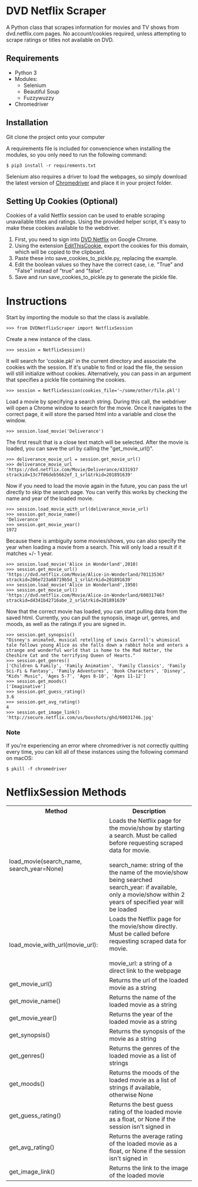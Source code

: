 # DVD Netflix Scraper
A Python class that scrapes information for movies and TV shows from dvd.netflix.com pages. No account/cookies required, unless attempting to scrape ratings or titles not available on DVD.

## Requirements
* Python 3
* Modules:
  * Selenium
  * Beautiful Soup
  * Fuzzywuzzy
* Chromedriver

## Installation

Git clone the project onto your computer 

A requirements file is included for convencience when installing the modules, 
so you only need to run the following command:

```$ pip3 install -r requirements.txt```

Selenium also requires a driver to load the webpages, so simply download the latest version of [Chromedriver](http://chromedriver.storage.googleapis.com/index.html) and place it in your project folder.

## Setting Up Cookies (Optional)

Cookies of a valid Netflix session can be used to enable scraping unavailable titles and ratings. Using the provided helper script, it's easy to make these cookies available to the webdriver.

1. First, you need to sign into [DVD Netflix](https://dvd.netflix.com/MemberHome) on Google Chrome.
2. Using the extension [EditThisCookie](https://chrome.google.com/webstore/detail/editthiscookie/fngmhnnpilhplaeedifhccceomclgfbg?hl=en), export the cookies for this domain, which will be copied to the clipboard.
3. Paste these into save_cookies_to_pickle.py, replacing the example.
4. Edit the boolean values so they have the correct case, i.e. "True" and "False" instead of "true" and "false".
5. Save and run save_cookies_to_pickle.py to generate the pickle file.

# Instructions

Start by importing the module so that the class is available.

```>>> from DVDNetflixScraper import NetflixSession```

Create a new instance of the class.

```>>> session = NetflixSession()```

It will search for 'cookie.pkl' in the current directory and associate the cookies with the session.  If it's unable to find or load the file, the session will still initialize without cookies.  Alternatively, you can pass in an argument that specifies a pickle file containing the cookies.

```>>> session = NetflixSession(cookies_file='~/some/other/file.pkl')```

Load a movie by specifying a search string.  During this call, the webdriver will open a Chrome window to search for the movie.  Once it navigates to the correct page, it will store the parsed html into a variable and close the window.

```>>> session.load_movie('Deliverance')```

The first result that is a close text match will be selected.  After the movie is loaded, you can save the url by calling the "get_movie_url()".

```
>>> deliverance_movie_url = session.get_movie_url()
>>> deliverance_movie_url
'https://dvd.netflix.com/Movie/Deliverance/433193?strackid=13c7f06deb5662ef_1_srl&trkid=201891639'
```

Now if you need to load the movie again in the future, you can pass the url directly to skip the search page.  You can verify this works by checking the name and year of the loaded movie.

```
>>> session.load_movie_with_url(deliverance_movie_url)
>>> session.get_movie_name()
'Deliverance'
>>> session.get_movie_year()
1972
```

Because there is ambiguity some movies/shows, you can also specify the year when loading a movie from a search.  This will only load a result if it matches +/- 1 year.

```
>>> session.load_movie('Alice in Wonderland',2010)
>>> session.get_movie_url()
'https://dvd.netflix.com/Movie/Alice-in-Wonderland/70113536?strackid=206e723a68719b5d_1_srl&trkid=201891639'
>>> session.load_movie('Alice in Wonderland',1950)
>>> session.get_movie_url()
'https://dvd.netflix.com/Movie/Alice-in-Wonderland/60031746?strackid=d4341b42716abe_2_srl&trkid=201891639'
```

Now that the correct movie has loaded, you can start pulling data from the saved html.  Currently, you can pull the synopsis, image url, genres, and moods, as well as the ratings if you are signed in.

```
>>> session.get_synopsis()
"Disney's animated, musical retelling of Lewis Carroll's whimsical tale follows young Alice as she falls down a rabbit hole and enters a strange and wonderful world that is home to the Mad Hatter, the Cheshire Cat and the terrifying Queen of Hearts."
>>> session.get_genres()
['Children & Family', 'Family Animation', 'Family Classics', 'Family Sci-Fi & Fantasy', 'Family Adventures', 'Book Characters', 'Disney', "Kids' Music", 'Ages 5-7', 'Ages 8-10', 'Ages 11-12']
>>> session.get_moods()
['Imaginative']
>>> session.get_guess_rating()
3.6
>>> session.get_avg_rating()
4
>>> session.get_image_link()
'http://secure.netflix.com/us/boxshots/ghd/60031746.jpg'
```

### Note

If you're experiencing an error where chromedriver is not correctly quitting every time, you can kill all of these instances using the following command on macOS:

```$ pkill -f chromedriver```

# NetflixSession Methods
 
<table class="tg">
  <tr>
    <th class="tg-s6z2">Method</th>
    <th class="tg-s6z2">Description</th>
  </tr>
  <tr>
    <td class="tg-s6z2">load_movie(search_name, search_year=None)</td>
    <td class="tg-s6z2">Loads the Netflix page for the movie/show by starting a search.  Must be called before requesting scraped data for movie.<br><br>
search_name: string of the the name of the movie/show being searched<br>
search_year: if available, only a movie/show within 2 years of specified year will be loaded</td>
  </tr>
  <tr>
    <td class="tg-s6z2">load_movie_with_url(movie_url):</td>
    <td class="tg-s6z2">Loads the Netflix page for the movie/show directly.  Must be called before requesting scraped data for movie.<br><br>
movie_url: a string of a direct link to the webpage</td>
  </tr>
  <tr>
    <td class="tg-s6z2">get_movie_url()</td>
    <td class="tg-s6z2">Returns the url of the loaded movie as a string</td>
  </tr>
  <tr>
    <td class="tg-s6z2">get_movie_name()</td>
    <td class="tg-s6z2">Returns the name of the loaded movie as a string</td>
  </tr>
  <tr>
    <td class="tg-s6z2">get_movie_year()</td>
    <td class="tg-s6z2">Returns the year of the loaded movie as a string</td>
  </tr>
  <tr>
    <td class="tg-s6z2">get_synopsis()</td>
    <td class="tg-s6z2">Returns the synopsis of the movie as a string</td>
  </tr>
  <tr>
    <td class="tg-s6z2">get_genres()</td>
    <td class="tg-s6z2">Returns the genres of the loaded movie as a list of strings</td>
  </tr>
  <tr>
    <td class="tg-s6z2">get_moods()</td>
    <td class="tg-s6z2">Returns the moods of the loaded movie as a list of strings if available, otherwise None</td>
  </tr>
  <tr>
    <td class="tg-s6z2">get_guess_rating()</td>
    <td class="tg-s6z2">Returns the best guess rating of the loaded movie as a float, or None if the session isn't signed in</td>
  </tr>
  <tr>
    <td class="tg-s6z2">get_avg_rating()</td>
    <td class="tg-s6z2">Returns the average rating of the loaded movie as a float, or None if the session isn't signed in</td>
  </tr>
  <tr>
    <td class="tg-s6z2">get_image_link()</td>
    <td class="tg-s6z2">Returns the link to the image of the loaded movie</td>
  </tr>



